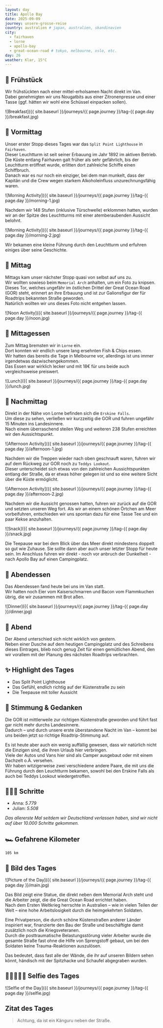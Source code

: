 ```yaml
---
layout: day
title: Apollo Bay
date: 2025-09-09
journey: unsere-grosse-reise
country: australien # japan, australien, skandinavien
city:
  - fairhaven
  - lorne
  - apollo-bay
  - great-ocean-road # tokyo, melbourne, oslo, etc.
day: 26
weather: Klar, 15°C
---
```


## 🥐 Frühstück

Wir frühstückten nach einer mittel-erholsamen Nacht direkt im Van.  
Dabei genehmigten wir uns Nougatbits aus einer Zitronenpresse und einer Tasse (ggf. hätten wir wohl eine Schüssel einpacken sollen).

![Breakfast]({{ site.baseurl }}/journeys/{{ page.journey }}/tag-{{ page.day }}/breakfast.jpg)

## 🌅 Vormittag

Unser erster Stopp dieses Tages war das `Split Point Lighthouse` in `Fairhaven`.  
Dieser Leuchtturm ist seit seiner Erbauung im Jahr 1892 im aktiven Betrieb.  
Die Küste entlang Fairhaven galt früher als sehr gefährlich, bis der Leuchtturm eröffnet wurde, erlitten dort zahlreiche Schiffe einen Schiffbruch.  
Danach war es nur noch ein einziger, bei dem man munkelt, dass der Kapitän und die Crew wegen starkem Alkoholeinfluss unzurechnungsfähig waren. 

![Morning Activity]({{ site.baseurl }}/journeys/{{ page.journey }}/tag-{{ page.day }}/morning-1.jpg)

Nachdem wir 148 Stufen (inklusive Türschwelle) erklommen hatten, wurden wir an der Spitze des Leuchtturms mit einer atemberaubenden Aussicht belohnt.

![Morning Activity]({{ site.baseurl }}/journeys/{{ page.journey }}/tag-{{ page.day }}/morning-2.jpg)

Wir bekamen eine kleine Führung durch den Leuchtturm und erfuhren einiges über seine Geschichte.

## 🌇 Mittag

Mittags kam unser nächster Stopp quasi von selbst auf uns zu.  
Wir wollten sowieso beim `Memorial Arch` anhalten, um ein Foto zu knipsen.  
Dieses Tor, welches ungefähr im östlichen Drittel der Great Ocean Road (GOR) steht, erinnert an ihre Erbauung und ist zur Galionsfigur der für Roadtrips bekannten Straße geworden.  
Natürlich wollten wir uns dieses Foto nicht entgehen lassen.

![Noon Activity]({{ site.baseurl }}/journeys/{{ page.journey }}/tag-{{ page.day }}/noon.jpg)

## 🍣 Mittagessen

Zum Mittag bremsten wir in `Lorne` ein.  
Dort konnten wir endlich unsere lang ersehnten Fish & Chips essen.  
Wir hatten das bereits die Tage in Melbourne vor, allerdings ist uns immer irgendetwas dazwischengekommen.  
Das Essen war wirklich lecker und mit 18€ für uns beide auch vergleichsweise preiswert.

![Lunch]({{ site.baseurl }}/journeys/{{ page.journey }}/tag-{{ page.day }}/lunch.jpg)

## 🌆 Nachmittag

Direkt in der Nähe von Lorne befinden sich die `Erskine Falls`.  
Um diese zu sehen, verließen wir kurzzeitig die GOR und fuhren ungefähr 15 Minuten ins Landesinnere.  
Nach einem überraschend steilen Weg und weiteren 238 Stufen erreichten wir den Aussichtspunkt.

![Afternoon Activity]({{ site.baseurl }}/journeys/{{ page.journey }}/tag-{{ page.day }}/afternoon-1.jpg)

Nachdem wir die Treppen wieder nach oben geschnauft waren, fuhren wir auf dem Rückweg zur GOR noch zu `Teddys Lookout`.  
Dieser unterscheidet sich etwas von den zahlreichen Aussichtspunkten entlang der Straße, da er etwas höher gelegen ist und so eine weitere Sicht über die Küste ermöglicht.

![Afternoon Activity]({{ site.baseurl }}/journeys/{{ page.journey }}/tag-{{ page.day }}/afternoon-2.jpg)

Nachdem wir die Aussicht genossen hatten, fuhren wir zurück auf die GOR und setzten unseren Weg fort.
Als wir an einem schönen Örtchen am Meer vorbeifuhren, entschieden wir uns spontan dazu für eine Tasse Tee und ein paar Kekse anzuhalten.

![Snack]({{ site.baseurl }}/journeys/{{ page.journey }}/tag-{{ page.day }}/snack.jpg)

Die Teepause war bei dem Blick über das Meer direkt mindestens doppelt so gut wie Zuhause.
Sie sollte dann aber auch unser letzter Stopp für heute sein.
Im Anschluss fuhren wir direkt - noch vor anbruch der Dunkelheit - nach Apollo Bay auf einen Campingplatz.

## 🍜 Abendessen

Das Abendessen fand heute bei uns im Van statt.  
Wir hatten noch Eier vom Kaiserschmarren und Bacon vom Flammkuchen übrig, die wir zusammen mit Brot aßen.

![Dinner]({{ site.baseurl }}/journeys/{{ page.journey }}/tag-{{ page.day }}/dinner.jpg)

## 🌙 Abend

Der Abend unterschied sich nicht wirklich von gestern.  
Neben einer Dusche auf dem heutigen Campingplatz und des Schreibens dieses Eintrages, blieb noch genug Zeit für einen gemütlichen Abend, den wir vorallem mit der Planung des nächsten Roadtrips verbrachten.

## ✨ Highlight des Tages

- Das Split Point Lighthouse
- Das Gefühl, endlich richtig auf der Küstenstraße zu sein
- Die Teepause mit toller Aussicht

## 💭 Stimmung & Gedanken

Die GOR ist mittlerweile zur richtigen Küstenstraße geworden und führt fast gar nicht mehr durchs Landesinnere.  
Dadurch – und durch unsere erste überstandene Nacht im Van – kommt bei uns beiden jetzt so richtige Roadtrip-Stimmung auf.

Es ist heute aber auch ein wenig auffällig gewesen, dass wir natürlich nicht die Einzigen sind, die ihren Urlaub hier verbringen.  
Viele der Autos und Vans hier sind als Camper ausgebaut oder mit einem Dachzelt o.Ä. versehen.  
Wir haben witzigerweise zwei verschiedene andere Paare, die mit uns die Führung durch den Leuchtturm bekamen, sowohl bei den Erskine Falls als auch bei Teddys Lookout wiedergetroffen.

## 🏃🏽‍♀️ Schritte

- Anna: _5.779_  
- Julian: _5.508_

_Das allererste Mal seitdem wir Deutschland verlassen haben, sind wir nicht auf über 10.000 Schritte gekommen._

## 🏎️ Gefahrene Kilometer

`105 km`

## 📸 Bild des Tages

![Picture of the Day]({{ site.baseurl }}/journeys/{{ page.journey }}/tag-{{ page.day }}/main.jpg)

Das Bild zeigt eine Statue, die direkt neben dem Memorial Arch steht und die Arbeiter zeigt, die die Great Ocean Road errichtet haben.  
Nach dem Ersten Weltkrieg herrschte in Australien – wie in vielen Teilen der Welt – eine hohe Arbeitslosigkeit durch die heimgekehrten Soldaten.

Eine Privatperson, die durch schöne Küstenstraßen anderer Länder inspiriert war, finanzierte den Bau der Straße und beschäftigte damit zusätzlich noch die Kriegsveteranen.  
Durch die posttraumatische Belastungsstörung vieler Arbeiter wurde die gesamte Straße fast ohne die Hilfe von Sprengstoff gebaut, um bei den Soldaten keine Trauma-Reaktionen auszulösen.

Das bedeutet, dass fast alle der Wände, die ihr auf unseren Bildern sehen könnt, händisch mit der Spitzhacke und Schaufel abgegraben wurden.

## 👩🏻‍🤝‍👨🏽 Selfie des Tages

![Selfie of the Day]({{ site.baseurl }}/journeys/{{ page.journey }}/tag-{{ page.day }}/selfie.jpg)

## Zitat des Tages

> Achtung, da ist ein Känguru neben der Straße.

